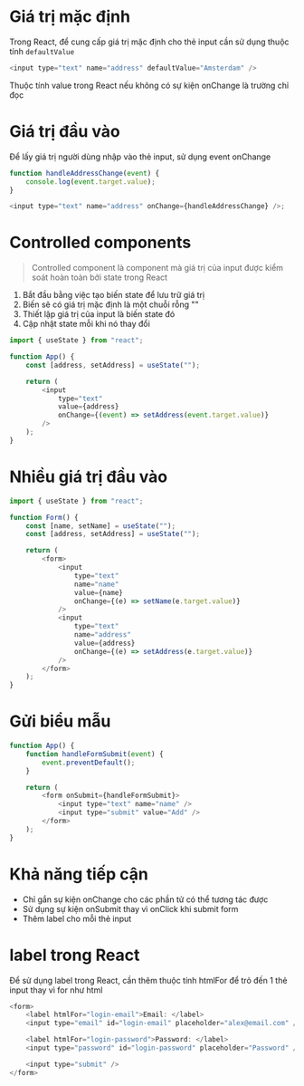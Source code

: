 # Giá trị mặc định

Trong React, để cung cấp giá trị mặc định cho thẻ input cần sử dụng thuộc tính `defaultValue`

```js
<input type="text" name="address" defaultValue="Amsterdam" />
```

Thuộc tính value trong React nếu không có sự kiện onChange là trường chỉ đọc

# Giá trị đầu vào

Để lấy giá trị người dùng nhập vào thẻ input, sử dụng event onChange

```js
function handleAddressChange(event) {
    console.log(event.target.value);
}

<input type="text" name="address" onChange={handleAddressChange} />;
```

# Controlled components

> Controlled component là component mà giá trị của input được kiểm soát hoàn toàn bởi state trong React

1. Bắt đầu bằng việc tạo biến state để lưu trữ giá trị
2. Biến sẽ có giá trị mặc định là một chuỗi rỗng ""
3. Thiết lập giá trị của input là biến state đó
4. Cập nhật state mỗi khi nó thay đổi

```js
import { useState } from "react";

function App() {
    const [address, setAddress] = useState("");

    return (
        <input
            type="text"
            value={address}
            onChange={(event) => setAddress(event.target.value)}
        />
    );
}
```

# Nhiều giá trị đầu vào

```js
import { useState } from "react";

function Form() {
    const [name, setName] = useState("");
    const [address, setAddress] = useState("");

    return (
        <form>
            <input
                type="text"
                name="name"
                value={name}
                onChange={(e) => setName(e.target.value)}
            />
            <input
                type="text"
                name="address"
                value={address}
                onChange={(e) => setAddress(e.target.value)}
            />
        </form>
    );
}
```

# Gửi biểu mẫu

```js
function App() {
    function handleFormSubmit(event) {
        event.preventDefault();
    }

    return (
        <form onSubmit={handleFormSubmit}>
            <input type="text" name="name" />
            <input type="submit" value="Add" />
        </form>
    );
}
```

# Khả năng tiếp cận

-   Chỉ gắn sự kiện onChange cho các phần tử có thể tương tác được
-   Sử dụng sự kiện onSubmit thay vì onClick khi submit form
-   Thêm label cho mỗi thẻ input

# label trong React

Để sử dụng label trong React, cần thêm thuộc tính htmlFor để trỏ đến 1 thẻ input thay vì for như html

```js
<form>
    <label htmlFor="login-email">Email: </label>
    <input type="email" id="login-email" placeholder="alex@email.com" />

    <label htmlFor="login-password">Password: </label>
    <input type="password" id="login-password" placeholder="Password" />

    <input type="submit" />
</form>
```
